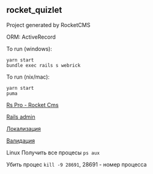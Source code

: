 ## rocket_quizlet

Project generated by RocketCMS

ORM: ActiveRecord

To run (windows):

```
yarn start
bundle exec rails s webrick
```

To run (nix/mac):

```
yarn start
puma
```

[Rs Pro - Rocket Cms](https://github.com/rs-pro/rocket_cms)

[Rails admin](https://github.com/sferik/rails_admin/wiki)

[Локализация](http://rusrails.ru/rails-internationalization-i18n-api)

[Валидация](http://rusrails.ru/active-record-validations)

Linux Получить все процесы `ps aux`

Убить процес `kill -9 28691`, 28691 - номер процесса